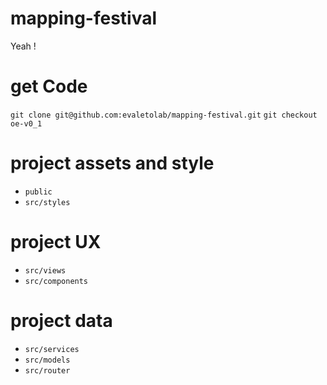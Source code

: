 # mapping-festival
Yeah !

# get Code
`git clone git@github.com:evaletolab/mapping-festival.git`
`git checkout oe-v0_1`


# project assets and style
* `public`
* `src/styles`

# project UX
* `src/views`
* `src/components`

# project data
* `src/services`
* `src/models`
* `src/router`

